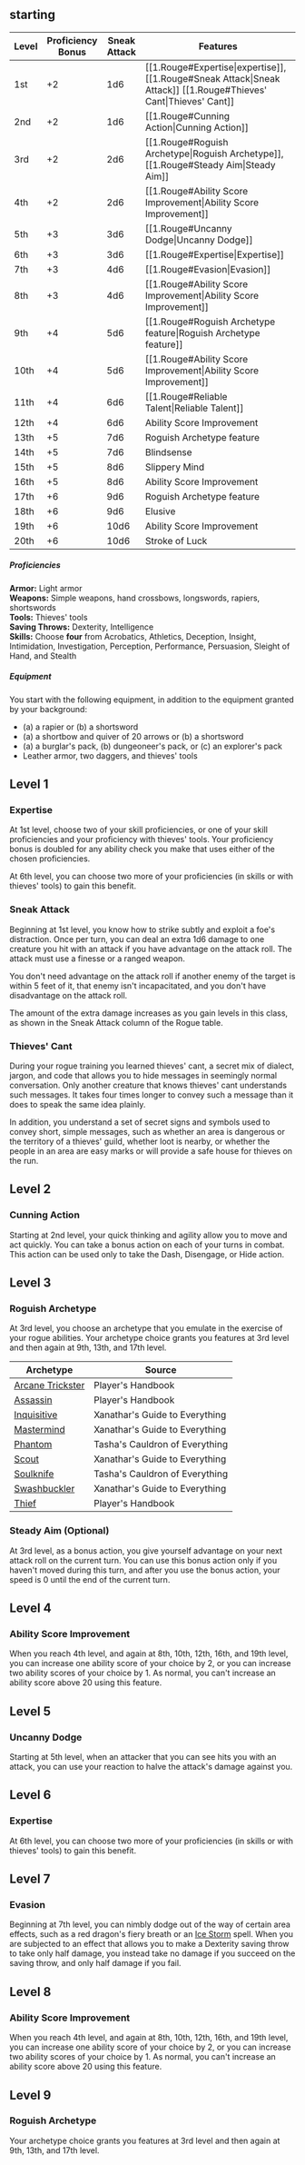 ## starting

| Level | Proficiency Bonus | Sneak Attack | Features                                                                                                          |
| ----- | ----------------- | ------------ | ----------------------------------------------------------------------------------------------------------------- |
| 1st   | +2                | 1d6          | [[1.Rouge#Expertise\|expertise]], [[1.Rouge#Sneak Attack\|Sneak Attack]] [[1.Rouge#Thieves' Cant\|Thieves' Cant]] |
| 2nd   | +2                | 1d6          | [[1.Rouge#Cunning Action\|Cunning Action]]                                                                        |
| 3rd   | +2                | 2d6          | [[1.Rouge#Roguish Archetype\|Roguish Archetype]],[[1.Rouge#Steady Aim\|Steady Aim]]                               |
| 4th   | +2                | 2d6          | [[1.Rouge#Ability Score Improvement\|Ability Score Improvement]]                                                  |
| 5th   | +3                | 3d6          | [[1.Rouge#Uncanny Dodge\|Uncanny Dodge]]                                                                          |
| 6th   | +3                | 3d6          | [[1.Rouge#Expertise\|Expertise]]                                                                                  |
| 7th   | +3                | 4d6          | [[1.Rouge#Evasion\|Evasion]]                                                                                      |
| 8th   | +3                | 4d6          | [[1.Rouge#Ability Score Improvement\|Ability Score Improvement]]                                                  |
| 9th   | +4                | 5d6          | [[1.Rouge#Roguish Archetype feature\|Roguish Archetype feature]]                                                  |
| 10th  | +4                | 5d6          | [[1.Rouge#Ability Score Improvement\|Ability Score Improvement]]                                                  |
| 11th  | +4                | 6d6          | [[1.Rouge#Reliable Talent\|Reliable Talent]]                                                                      |
| 12th  | +4                | 6d6          | Ability Score Improvement                                                                                         |
| 13th  | +5                | 7d6          | Roguish Archetype feature                                                                                         |
| 14th  | +5                | 7d6          | Blindsense                                                                                                        |
| 15th  | +5                | 8d6          | Slippery Mind                                                                                                     |
| 16th  | +5                | 8d6          | Ability Score Improvement                                                                                         |
| 17th  | +6                | 9d6          | Roguish Archetype feature                                                                                         |
| 18th  | +6                | 9d6          | Elusive                                                                                                           |
| 19th  | +6                | 10d6         | Ability Score Improvement                                                                                         |
| 20th  | +6                | 10d6         | Stroke of Luck                                                                                                    |
##### Proficiencies

**Armor:** Light armor  
**Weapons:** Simple weapons, hand crossbows, longswords, rapiers, shortswords  
**Tools:** Thieves' tools  
**Saving Throws:** Dexterity, Intelligence  
**Skills:** Choose **four** from Acrobatics, Athletics, Deception, Insight, Intimidation, Investigation, Perception, Performance, Persuasion, Sleight of Hand, and Stealth

##### Equipment

You start with the following equipment, in addition to the equipment granted by your background:

- (a) a rapier or (b) a shortsword
- (a) a shortbow and quiver of 20 arrows or (b) a shortsword
- (a) a burglar's pack, (b) dungeoneer's pack, or (c) an explorer's pack
- Leather armor, two daggers, and thieves' tools

## Level 1
### Expertise
At 1st level, choose two of your skill proficiencies, or one of your skill proficiencies and your proficiency with thieves' tools. Your proficiency bonus is doubled for any ability check you make that uses either of the chosen proficiencies.

At 6th level, you can choose two more of your proficiencies (in skills or with thieves' tools) to gain this benefit.

### Sneak Attack
Beginning at 1st level, you know how to strike subtly and exploit a foe's distraction. Once per turn, you can deal an extra 1d6 damage to one creature you hit with an attack if you have advantage on the attack roll. The attack must use a finesse or a ranged weapon.

You don't need advantage on the attack roll if another enemy of the target is within 5 feet of it, that enemy isn't incapacitated, and you don't have disadvantage on the attack roll.

The amount of the extra damage increases as you gain levels in this class, as shown in the Sneak Attack column of the Rogue table.

### Thieves' Cant
During your rogue training you learned thieves' cant, a secret mix of dialect, jargon, and code that allows you to hide messages in seemingly normal conversation. Only another creature that knows thieves' cant understands such messages. It takes four times longer to convey such a message than it does to speak the same idea plainly.

In addition, you understand a set of secret signs and symbols used to convey short, simple messages, such as whether an area is dangerous or the territory of a thieves' guild, whether loot is nearby, or whether the people in an area are easy marks or will provide a safe house for thieves on the run.

## Level 2
### Cunning Action
Starting at 2nd level, your quick thinking and agility allow you to move and act quickly. You can take a bonus action on each of your turns in combat. This action can be used only to take the Dash, Disengage, or Hide action.

## Level 3
### Roguish Archetype
At 3rd level, you choose an archetype that you emulate in the exercise of your rogue abilities. Your archetype choice grants you features at 3rd level and then again at 9th, 13th, and 17th level.

| Archetype                                                                 | Source                                                                                                                         |
| ------------------------------------------------------------------------- | ------------------------------------------------------------------------------------------------------------------------------ |
| [Arcane Trickster](http://dnd5e.wikidot.com/rogue:arcane-trickster)       | Player's Handbook                                                                                                              |
| [Assassin](http://dnd5e.wikidot.com/rogue:assassin)                       | Player's Handbook                                                                                                              |
| [Inquisitive](http://dnd5e.wikidot.com/rogue:inquisitive)                 | Xanathar's Guide to Everything                                                                                                 |
| [Mastermind](http://dnd5e.wikidot.com/rogue:mastermind)                   | Xanathar's Guide to Everything                                                                                                 |
| [Phantom](http://dnd5e.wikidot.com/rogue:phantom)                         | Tasha's Cauldron of Everything                                                                                                 |
| [Scout](http://dnd5e.wikidot.com/rogue:scout)                             | Xanathar's Guide to Everything                                                                                                 |
| [Soulknife](http://dnd5e.wikidot.com/rogue:soulknife)                     | Tasha's Cauldron of Everything                                                                                                 |
| [Swashbuckler](http://dnd5e.wikidot.com/rogue:swashbuckler)               | Xanathar's Guide to Everything                                                                                                 |
| [Thief](http://dnd5e.wikidot.com/rogue:thief)                             | Player's Handbook                                                                                                              |
### Steady Aim (Optional)
At 3rd level, as a bonus action, you give yourself advantage on your next attack roll on the current turn. You can use this bonus action only if you haven't moved during this turn, and after you use the bonus action, your speed is 0 until the end of the current turn.

## Level 4
### Ability Score Improvement
When you reach 4th level, and again at 8th, 10th, 12th, 16th, and 19th level, you can increase one ability score of your choice by 2, or you can increase two ability scores of your choice by 1. As normal, you can't increase an ability score above 20 using this feature.


## Level 5
### Uncanny Dodge
Starting at 5th level, when an attacker that you can see hits you with an attack, you can use your reaction to halve the attack's damage against you.


## Level 6
### Expertise
At 6th level, you can choose two more of your proficiencies (in skills or with thieves' tools) to gain this benefit.


## Level 7
### Evasion
Beginning at 7th level, you can nimbly dodge out of the way of certain area effects, such as a red dragon's fiery breath or an [Ice Storm](http://dnd5e.wikidot.com/spell:ice-storm) spell. When you are subjected to an effect that allows you to make a Dexterity saving throw to take only half damage, you instead take no damage if you succeed on the saving throw, and only half damage if you fail.


## Level 8
### Ability Score Improvement
When you reach 4th level, and again at 8th, 10th, 12th, 16th, and 19th level, you can increase one ability score of your choice by 2, or you can increase two ability scores of your choice by 1. As normal, you can't increase an ability score above 20 using this feature.


## Level 9
### Roguish Archetype
Your archetype choice grants you features at 3rd level and then again at 9th, 13th, and 17th level.


